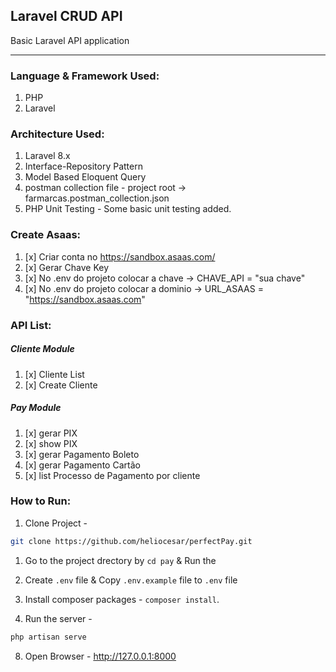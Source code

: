 ## Laravel CRUD API
Basic Laravel API application

----

### Language & Framework Used:
1. PHP
1. Laravel

### Architecture Used:
1. Laravel 8.x
1. Interface-Repository Pattern
1. Model Based Eloquent Query
1. postman collection file - project root -> farmarcas.postman_collection.json
1. PHP Unit Testing - Some basic unit testing added.

### Create Asaas:
1. [x] Criar conta no https://sandbox.asaas.com/
2. [x] Gerar Chave Key
3. [x] No .env do projeto colocar a chave -> CHAVE_API = "sua chave"
4. [x] No .env do projeto colocar a dominio -> URL_ASAAS = "https://sandbox.asaas.com" 

### API List:

##### Cliente Module
1. [x] Cliente List
1. [x] Create Cliente

##### Pay Module
1. [x] gerar PIX
1. [x] show PIX
1. [x] gerar Pagamento Boleto
1. [x] gerar Pagamento Cartão
1. [x] list Processo de Pagamento por cliente


### How to Run:
1. Clone Project - 

```bash
git clone https://github.com/heliocesar/perfectPay.git
```
1. Go to the project drectory by `cd pay` & Run the
2. Create `.env` file & Copy `.env.example` file to `.env` file
3. Install composer packages - `composer install`.

7. Run the server -
``` bash
php artisan serve
```
8. Open Browser - http://127.0.0.1:8000

